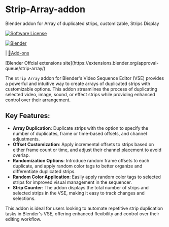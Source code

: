 # Strip-Array-addon
Blender addon for Array of duplicated strips, customizable, Strips Display 

[![Software License](https://img.shields.io/badge/license-GPL-brightgreen.svg?style=flat-square)](LICENSE.md)

<div>
    <a href="#table"><img alt="Blender"
            src="https://img.shields.io/badge/Blender-gray?logo=blender&style=flat-square" /></a>
</div>

<div>
    <p>| <a href="#add-ons-">🔮Add-ons</a></p>
</div>
[Blender Offcial extensions site](https://extensions.blender.org/approval-queue/strip-array/)

The `Strip Array` addon for Blender's Video Sequence Editor (VSE) provides a powerful and intuitive way to create arrays of duplicated strips with customizable options. This addon streamlines the process of duplicating selected video, image, sound, or effect strips while providing enhanced control over their arrangement. 

## Key Features:
- **Array Duplication**: Duplicate strips with the option to specify the number of duplicates, frame or time-based offsets, and channel adjustments.
- **Offset Customization**: Apply incremental offsets to strips based on either frame count or time, and adjust their channel placement to avoid overlap.
- **Randomization Options**: Introduce random frame offsets to each duplicate, and apply random color tags to better organize and differentiate duplicated strips.
- **Random Color Application**: Easily apply random color tags to selected strips for improved visual management in the sequencer.
- **Strip Counter**: The addon displays the total number of strips and selected strips in the VSE, making it easy to track changes and selections.

This addon is ideal for users looking to automate repetitive strip duplication tasks in Blender's VSE, offering enhanced flexibility and control over their editing workflow.
